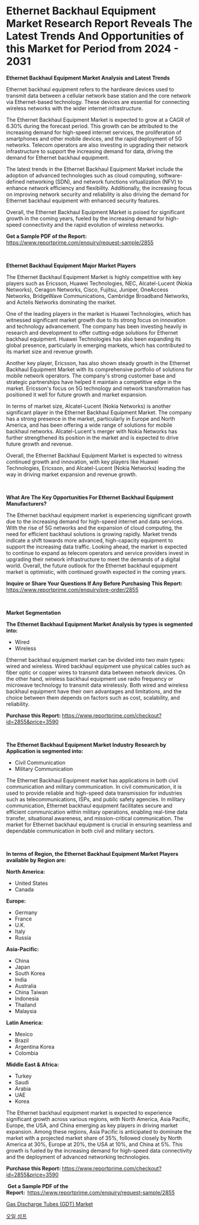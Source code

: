 <p><h1>Ethernet Backhaul Equipment Market Research Report Reveals The Latest Trends And Opportunities of this Market for Period from 2024 - 2031</h1></p><p><strong>Ethernet Backhaul Equipment Market Analysis and Latest Trends</strong></p>
<p><p>Ethernet backhaul equipment refers to the hardware devices used to transmit data between a cellular network base station and the core network via Ethernet-based technology. These devices are essential for connecting wireless networks with the wider internet infrastructure.</p><p>The Ethernet Backhaul Equipment Market is expected to grow at a CAGR of 6.30% during the forecast period. This growth can be attributed to the increasing demand for high-speed internet services, the proliferation of smartphones and other mobile devices, and the rapid deployment of 5G networks. Telecom operators are also investing in upgrading their network infrastructure to support the increasing demand for data, driving the demand for Ethernet backhaul equipment.</p><p>The latest trends in the Ethernet Backhaul Equipment Market include the adoption of advanced technologies such as cloud computing, software-defined networking (SDN), and network functions virtualization (NFV) to enhance network efficiency and flexibility. Additionally, the increasing focus on improving network security and reliability is also driving the demand for Ethernet backhaul equipment with enhanced security features.</p><p>Overall, the Ethernet Backhaul Equipment Market is poised for significant growth in the coming years, fueled by the increasing demand for high-speed connectivity and the rapid evolution of wireless networks.</p></p>
<p><strong>Get a Sample PDF of the Report:&nbsp;</strong> <a href="https://www.reportprime.com/enquiry/request-sample/2855">https://www.reportprime.com/enquiry/request-sample/2855</a></p>
<p>&nbsp;</p>
<p><strong>Ethernet Backhaul Equipment Major Market Players</strong></p>
<p><p>The Ethernet Backhaul Equipment Market is highly competitive with key players such as Ericsson, Huawei Technologies, NEC, Alcatel-Lucent (Nokia Networks), Ceragon Networks, Cisco, Fujitsu, Juniper, OneAccess Networks, BridgeWave Communications, Cambridge Broadband Networks, and Actelis Networks dominating the market.</p><p>One of the leading players in the market is Huawei Technologies, which has witnessed significant market growth due to its strong focus on innovation and technology advancement. The company has been investing heavily in research and development to offer cutting-edge solutions for Ethernet backhaul equipment. Huawei Technologies has also been expanding its global presence, particularly in emerging markets, which has contributed to its market size and revenue growth.</p><p>Another key player, Ericsson, has also shown steady growth in the Ethernet Backhaul Equipment Market with its comprehensive portfolio of solutions for mobile network operators. The company's strong customer base and strategic partnerships have helped it maintain a competitive edge in the market. Ericsson's focus on 5G technology and network transformation has positioned it well for future growth and market expansion.</p><p>In terms of market size, Alcatel-Lucent (Nokia Networks) is another significant player in the Ethernet Backhaul Equipment Market. The company has a strong presence in the market, particularly in Europe and North America, and has been offering a wide range of solutions for mobile backhaul networks. Alcatel-Lucent's merger with Nokia Networks has further strengthened its position in the market and is expected to drive future growth and revenue.</p><p>Overall, the Ethernet Backhaul Equipment Market is expected to witness continued growth and innovation, with key players like Huawei Technologies, Ericsson, and Alcatel-Lucent (Nokia Networks) leading the way in driving market expansion and revenue growth.</p></p>
<p>&nbsp;</p>
<p><strong>What Are The Key Opportunities For Ethernet Backhaul Equipment Manufacturers?</strong></p>
<p><p>The Ethernet backhaul equipment market is experiencing significant growth due to the increasing demand for high-speed internet and data services. With the rise of 5G networks and the expansion of cloud computing, the need for efficient backhaul solutions is growing rapidly. Market trends indicate a shift towards more advanced, high-capacity equipment to support the increasing data traffic. Looking ahead, the market is expected to continue to expand as telecom operators and service providers invest in upgrading their network infrastructure to meet the demands of a digital world. Overall, the future outlook for the Ethernet backhaul equipment market is optimistic, with continued growth expected in the coming years.</p></p>
<p><strong>Inquire or Share Your Questions If Any Before Purchasing This Report:</strong> <a href="https://www.reportprime.com/enquiry/pre-order/2855">https://www.reportprime.com/enquiry/pre-order/2855</a></p>
<p>&nbsp;</p>
<p><strong>Market Segmentation</strong></p>
<p><strong>The Ethernet Backhaul Equipment Market Analysis by types is segmented into:</strong></p>
<p><ul><li>Wired</li><li>Wireless</li></ul></p>
<p><p>Ethernet backhaul equipment market can be divided into two main types: wired and wireless. Wired backhaul equipment use physical cables such as fiber optic or copper wires to transmit data between network devices. On the other hand, wireless backhaul equipment use radio frequency or microwave technology to transmit data wirelessly. Both wired and wireless backhaul equipment have their own advantages and limitations, and the choice between them depends on factors such as cost, scalability, and reliability.</p></p>
<p><strong>Purchase this Report:&nbsp;</strong><a href="https://www.reportprime.com/checkout?id=2855&price=3590">https://www.reportprime.com/checkout?id=2855&price=3590</a></p>
<p>&nbsp;</p>
<p><strong>The Ethernet Backhaul Equipment Market Industry Research by Application is segmented into:</strong></p>
<p><ul><li>Civil Communication</li><li>Military Communication</li></ul></p>
<p><p>The Ethernet Backhaul Equipment market has applications in both civil communication and military communication. In civil communication, it is used to provide reliable and high-speed data transmission for industries such as telecommunications, ISPs, and public safety agencies. In military communication, Ethernet backhaul equipment facilitates secure and efficient communication within military operations, enabling real-time data transfer, situational awareness, and mission-critical communication. The market for Ethernet backhaul equipment is crucial in ensuring seamless and dependable communication in both civil and military sectors.</p></p>
<p>&nbsp;</p>
<p><strong>In terms of Region, the Ethernet Backhaul Equipment Market Players available by Region are:</strong></p>
<p>
    <p> <strong> North America: </strong>
        <ul>
            <li>United States</li>
            <li>Canada</li>
        </ul>
        </p> 
    <p> <strong> Europe: </strong>
        <ul>
            <li>Germany</li>
            <li>France</li>
            <li>U.K.</li>
            <li>Italy</li>
            <li>Russia</li>
        </ul>
        </p> 
    <p> <strong> Asia-Pacific: </strong>
        <ul>
            <li>China</li>
            <li>Japan</li>
            <li>South Korea</li>
            <li>India</li>
            <li>Australia</li>
            <li>China Taiwan</li>
            <li>Indonesia</li>
            <li>Thailand</li>
            <li>Malaysia</li>
        </ul>
        </p> 
    <p> <strong> Latin America: </strong>
        <ul>
            <li>Mexico</li>
            <li>Brazil</li>
            <li>Argentina Korea</li>
            <li>Colombia</li>
        </ul>
        </p> 
    <p> <strong> Middle East & Africa: </strong>
        <ul>
            <li>Turkey</li>
            <li>Saudi</li>
            <li>Arabia</li>
            <li>UAE</li>
            <li>Korea</li>
        </ul>
    </p>
    </p>
<p><p>The Ethernet backhaul equipment market is expected to experience significant growth across various regions, with North America, Asia Pacific, Europe, the USA, and China emerging as key players in driving market expansion. Among these regions, Asia Pacific is anticipated to dominate the market with a projected market share of 35%, followed closely by North America at 30%, Europe at 20%, the USA at 10%, and China at 5%. This growth is fueled by the increasing demand for high-speed data connectivity and the deployment of advanced networking technologies.</p></p>
<p><strong>Purchase this Report: </strong><a href="https://www.reportprime.com/checkout?id=2855&price=3590">https://www.reportprime.com/checkout?id=2855&price=3590</a></p>
<p>&nbsp;<strong>Get a Sample PDF of the Report:&nbsp;&nbsp;</strong><a href="https://www.reportprime.com/enquiry/request-sample/2855">https://www.reportprime.com/enquiry/request-sample/2855</a></p>
<p><strong></strong></p>
<p><p><a href="https://github.com/AKSHATREPORTPRIME/Market-Research-Report-List-3/blob/main/gas-discharge-tubes-gdt-market.md">Gas Discharge Tubes (GDT) Market</a></p><p><a href="https://github.com/rsg307664904/Market-Research-Report-List-1/blob/main/339645711739.md">오일 섬프</a></p></p>